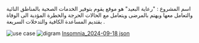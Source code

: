 اسم المشروع : "رعاية البعيد" هو موقع يقوم بتوفير الخدمات الصحية بالمناطق النائية والتعامل معها ويهتم بالمرضى ويتعامل مع الحالات الحرجة والخطرة المؤدية الى الوفاة بقتديم المساعدة الكافية والتدخلات السريعة .

![use case](https://github.com/user-attachments/assets/8b62da23-7c72-4733-914f-592932425f85)
![digram](https://github.com/user-attachments/assets/de260b1b-5e4e-44eb-9d03-c73d33c7b625)
[Insomnia_2024-09-18 json](https://github.com/user-attachments/files/17054022/Insomnia_2024-09-18.json)
